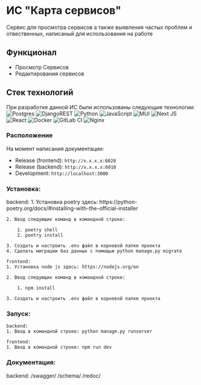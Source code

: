 # ИС "Карта сервисов"

Сервис для просмотра сервисов а также выявления частых проблем и отвественных, написаный для использования на работе

## Функционал

- Просмотр Сервисов
- Редактирования сервисов


## Стек технологий

При разработке данной ИС были использованы следующие технологии:
![Postgres](https://img.shields.io/badge/postgres-%23316192.svg?style=for-the-badge&logo=postgresql&logoColor=white)
![DjangoREST](https://img.shields.io/badge/DJANGO-REST-ff1709?style=for-the-badge&logo=django&logoColor=white&color=ff1709&labelColor=gray)
![Python](https://img.shields.io/badge/python-3670A0?style=for-the-badge&logo=python&logoColor=ffdd54)
![JavaScript](https://img.shields.io/badge/javascript-%23323330.svg?style=for-the-badge&logo=javascript&logoColor=%23F7DF1E)
![MUI](https://img.shields.io/badge/MUI-%230081CB.svg?style=for-the-badge&logo=mui&logoColor=white)
![Next JS](https://img.shields.io/badge/Next-black?style=for-the-badge&logo=next.js&logoColor=white)
![React](https://img.shields.io/badge/react-%2320232a.svg?style=for-the-badge&logo=react&logoColor=%2361DAFB)
![Docker](https://img.shields.io/badge/docker-%230db7ed.svg?style=for-the-badge&logo=docker&logoColor=white)
![GitLab CI](https://img.shields.io/badge/gitlab%20ci-%23181717.svg?style=for-the-badge&logo=gitlab&logoColor=white)
![Nginx](https://img.shields.io/badge/nginx-%23009639.svg?style=for-the-badge&logo=nginx&logoColor=white)


### Расположение

На момент написания документации:

* Release (frontend): ```http://x.x.x.x:6020```
* Release (backend): ```http://x.x.x.x:6010```
* Development: ```http://localhost:3000```

<h3>Установка:</h3>
    backend:
    1. Установка poetry здесь: https://python-poetry.org/docs/#installing-with-the-official-installer

    2. Ввод следующих команд в командной строке:

        1. poetry shell
        2. poetry install

    3. Создать и настроить .env файл в корневой папке проекта
    4. Сделать миграции баз данных с помощью python manage.py migrate

    frontend:
    1. Установка node js здесь: https://nodejs.org/en

    2. Ввод следующих команд в командной строке:

        1. npm install

    3. Создать и настроить .env файл в корневой папке проекта
<h3>Запуск:</h3>

    backend:
    1. Ввод в командной строке: python manage.py runserver

    frontend:
    1. Ввод в командной строке: npm run dev

<h3>Документация:</h3>
    backend:
    /swagger/
    /schema/
    /redoc/